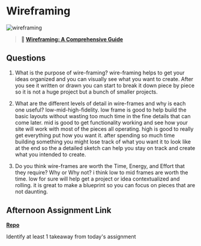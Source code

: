 # Wireframing

![wireframing](https://bcw.blob.core.windows.net/public/img/courses/2293087935019893)

> **📖 [Wireframing: A Comprehensive Guide](https://codeworksacademy.com/fs-student-guide/resources/wk1/06-Wireframing)**

## Questions

1. What is the purpose of wire-framing? 
wire-framing helps to get your ideas organized and you can visually see what you want to create. After you see it written or drawn you can start to break it down piece by piece so it is not a huge project but a bunch of smaller projects.

2. What are the different levels of detail in wire-frames and why is each one useful?
low-mid-high-fidelity.  low frame is good to help build the basic layouts without wasting too much time in the fine details that can come later.
mid is good to get functionality working and see how your site will work with most of the pieces all operating.
high is good to really get everything put how you want it. after spending so much time building something you might lose track of what you want it to look like at the end so the a detailed sketch can help you stay on track and create what you intended to create.
3. Do you think wire-frames are worth the Time, Energy, and Effort that they require? Why or Why not?
i think low to mid frames are worth the time. low for sure will help get a project or idea contextualized and rolling. it is great to make a blueprint so you can focus on pieces that are not daunting.

## Afternoon Assignment Link

**[Repo](https://github.com/LiamSmith1992/<ASSIGNMENT_REPO>)**

Identify at least 1 takeaway from today's assignment
